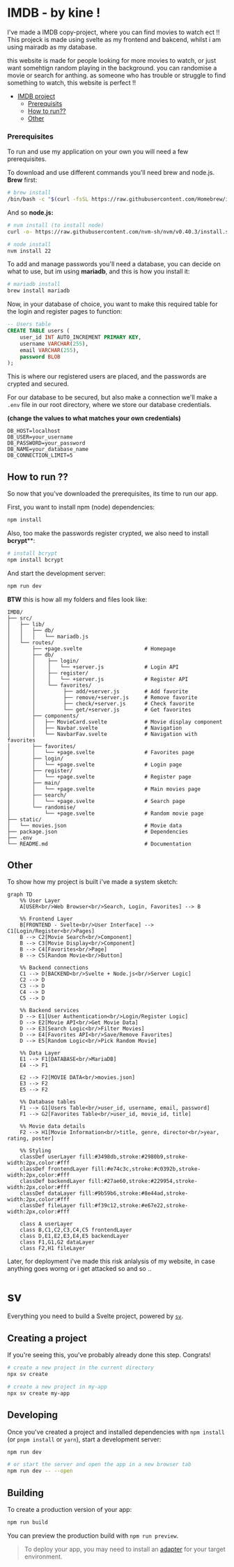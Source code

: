 # IMDB - by kine !

I've made a IMDB copy-project, where you can find movies to watch ect !! This projeck is made using svelte as my frontend and bakcend, whilst i am using mairadb as my database. 

this website is made for people looking for more movies to watch, or just want somehtign random playing in the background. you can randomise a movie or search for anthing. as someone who has trouble or struggle to find something to watch, this website is perfect !! 

- [IMDB project](#IMDB-project)
  - [Prerequisits](#prerequisits)
  - [How to run??](#how-to-run-)
  - [Other](#other)

### Prerequisites
To run and use my application on your own you will need a few prerequisites.

To download and use different commands you'll need brew and node.js. **Brew** first:


```bash
# brew install
/bin/bash -c "$(curl -fsSL https://raw.githubusercontent.com/Homebrew/install/HEAD/install.sh)"
```

And so **node.js:**
```bash
# nvm install (to install node)
curl -o- https://raw.githubusercontent.com/nvm-sh/nvm/v0.40.3/install.sh | bash
```

```bash
# node install
nvm install 22
```

To add and manage passwords you'll need a database, you can decide on what to use, but im using **mariadb**, and this is how you install it:

```bash
# mariadb install 
brew install mariadb
```

Now, in your database of choice, you want to make this required table for the login and register pages to function:

```sql
-- Users table
CREATE TABLE users (
    user_id INT AUTO_INCREMENT PRIMARY KEY,
    username VARCHAR(255),
    email VARCHAR(255),
    password BLOB
);
```

This is where our registered users are placed, and the passwords are crypted and secured. 

For our database to be secured, but also make a connection we'll make a `.env` file in our root directory, where we store our database credentials. 

**(change the values to what matches your own credentials)**

```env
DB_HOST=localhost
DB_USER=your_username
DB_PASSWORD=your_password
DB_NAME=your_database_name
DB_CONNECTION_LIMIT=5
```

## How to run ?? 

So now that you've downloaded the prerequisites, its time to run our app. 

First, you want to install npm (node) dependencies: 

```bash
npm install 
```
Also, too make the passwords register crypted, we also need to install **bcrypt****:

```bash
# install bcrypt
npm install bcrypt
```

And start the development server:

```bash
npm run dev 
```

**BTW** this is how all my folders and files look like: 

```src
IMDB/
├── src/
│   ├── lib/
│   │   ├── db/
│   │   │   └── mariadb.js     
│   └── routes/
│       ├── +page.svelte                    # Homepage
│       ├── db/
│       │    ├── login/
│       │    │   └── +server.js             # Login API
│       │    ├── register/
│       │    │   └── +server.js             # Register API
│       │    └── favorites/
│       │         ├── add/+server.js        # Add favorite
│       │         ├── remove/+server.js     # Remove favorite
│       │         ├── check/+server.js      # Check favorite
│       │         └── get/+server.js        # Get favorites
│       ├── components/
│       │   ├── MovieCard.svelte            # Movie display component
│       │   ├── Navbar.svelte               # Navigation
│       │   └── NavbarFav.svelte            # Navigation with favorites
│       ├── favorites/
│       │   └── +page.svelte                # Favorites page
│       ├── login/
│       │   └── +page.svelte                # Login page
│       ├── register/
│       │   └── +page.svelte                # Register page
│       ├── main/
│       │   └── +page.svelte                # Main movies page
│       ├── search/
│       │   └── +page.svelte                # Search page
│       └── randomise/
│           └── +page.svelte                # Random movie page
├── static/
│   └── movies.json                         # Movie data
├── package.json                            # Dependencies
├── .env 
└── README.md                               # Documentation
```

## Other 

To show how my project is built i've made a system sketch: 

```mermaid
graph TD
    %% User Layer
    A[USER<br/>Web Browser<br/>Search, Login, Favorites] --> B

    %% Frontend Layer
    B[FRONTEND - Svelte<br/>User Interface] --> C1[Login/Register<br/>Pages]
    B --> C2[Movie Search<br/>Component]
    B --> C3[Movie Display<br/>Component]
    B --> C4[Favorites<br/>Page]
    B --> C5[Random Movie<br/>Button]

    %% Backend connections
    C1 --> D[BACKEND<br/>Svelte + Node.js<br/>Server Logic]
    C2 --> D
    C3 --> D
    C4 --> D
    C5 --> D

    %% Backend services
    D --> E1[User Authentication<br/>Login/Register Logic]
    D --> E2[Movie API<br/>Get Movie Data]
    D --> E3[Search Logic<br/>Filter Movies]
    D --> E4[Favorites API<br/>Save/Remove Favorites]
    D --> E5[Random Logic<br/>Pick Random Movie]

    %% Data Layer
    E1 --> F1[DATABASE<br/>MariaDB]
    E4 --> F1
    
    E2 --> F2[MOVIE DATA<br/>movies.json]
    E3 --> F2
    E5 --> F2

    %% Database tables
    F1 --> G1[Users Table<br/>user_id, username, email, password]
    F1 --> G2[Favorites Table<br/>user_id, movie_id, title]

    %% Movie data details
    F2 --> H1[Movie Information<br/>title, genre, director<br/>year, rating, poster]

    %% Styling
    classDef userLayer fill:#3498db,stroke:#2980b9,stroke-width:2px,color:#fff
    classDef frontendLayer fill:#e74c3c,stroke:#c0392b,stroke-width:2px,color:#fff
    classDef backendLayer fill:#27ae60,stroke:#229954,stroke-width:2px,color:#fff
    classDef dataLayer fill:#9b59b6,stroke:#8e44ad,stroke-width:2px,color:#fff
    classDef fileLayer fill:#f39c12,stroke:#e67e22,stroke-width:2px,color:#fff

    class A userLayer
    class B,C1,C2,C3,C4,C5 frontendLayer
    class D,E1,E2,E3,E4,E5 backendLayer
    class F1,G1,G2 dataLayer
    class F2,H1 fileLayer
```

Later, for deployment i've made this risk anlalysis of my website, in case anything goes worng or i get attacked so and so ..











# sv

Everything you need to build a Svelte project, powered by [`sv`](https://github.com/sveltejs/cli).

## Creating a project

If you're seeing this, you've probably already done this step. Congrats!

```bash
# create a new project in the current directory
npx sv create

# create a new project in my-app
npx sv create my-app
```

## Developing

Once you've created a project and installed dependencies with `npm install` (or `pnpm install` or `yarn`), start a development server:

```bash
npm run dev

# or start the server and open the app in a new browser tab
npm run dev -- --open
```

## Building

To create a production version of your app:

```bash
npm run build
```

You can preview the production build with `npm run preview`.

> To deploy your app, you may need to install an [adapter](https://svelte.dev/docs/kit/adapters) for your target environment.